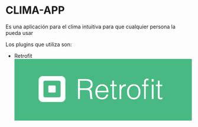 # CLIMA-APP 
Es una aplicación para el clima intuitiva para que cualquier persona la pueda usar

Los plugins que utiliza son:

- Retrofit 
![Screenshot](Retrofit.jpg)
